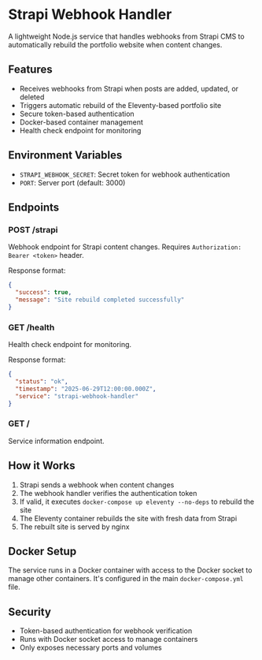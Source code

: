 # Strapi Webhook Handler

A lightweight Node.js service that handles webhooks from Strapi CMS to automatically rebuild the portfolio website when content changes.

## Features

- Receives webhooks from Strapi when posts are added, updated, or deleted
- Triggers automatic rebuild of the Eleventy-based portfolio site
- Secure token-based authentication
- Docker-based container management
- Health check endpoint for monitoring

## Environment Variables

- `STRAPI_WEBHOOK_SECRET`: Secret token for webhook authentication
- `PORT`: Server port (default: 3000)

## Endpoints

### POST /strapi
Webhook endpoint for Strapi content changes. Requires `Authorization: Bearer <token>` header.

Response format:
```json
{
  "success": true,
  "message": "Site rebuild completed successfully"
}
```

### GET /health
Health check endpoint for monitoring.

Response format:
```json
{
  "status": "ok",
  "timestamp": "2025-06-29T12:00:00.000Z",
  "service": "strapi-webhook-handler"
}
```

### GET /
Service information endpoint.

## How it Works

1. Strapi sends a webhook when content changes
2. The webhook handler verifies the authentication token
3. If valid, it executes `docker-compose up eleventy --no-deps` to rebuild the site
4. The Eleventy container rebuilds the site with fresh data from Strapi
5. The rebuilt site is served by nginx

## Docker Setup

The service runs in a Docker container with access to the Docker socket to manage other containers. It's configured in the main `docker-compose.yml` file.

## Security

- Token-based authentication for webhook verification
- Runs with Docker socket access to manage containers
- Only exposes necessary ports and volumes
